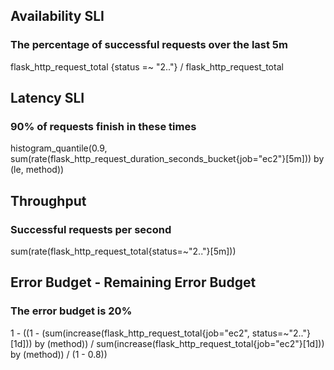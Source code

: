 ## Availability SLI
### The percentage of successful requests over the last 5m

flask_http_request_total {status =~ "2.."} / flask_http_request_total

## Latency SLI
### 90% of requests finish in these times

histogram_quantile(0.9, sum(rate(flask_http_request_duration_seconds_bucket{job="ec2"}[5m])) by (le, method))

## Throughput
### Successful requests per second

sum(rate(flask_http_request_total{status=~"2.."}[5m]))

## Error Budget - Remaining Error Budget
### The error budget is 20%

1 - ((1 - (sum(increase(flask_http_request_total{job="ec2", status=~"2.."}[1d])) by (method)) / sum(increase(flask_http_request_total{job="ec2"}[1d])) by (method)) / (1 - 0.8))
